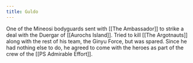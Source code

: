 ```yaml
---
title: Guldo
---
```

One of the Mineosi bodyguards sent with [[The Ambassador]] to strike a deal with the Duergar of [[Aurochs Island]]. Tried to kill [[The Argotnauts]] along with the rest of his team, the Ginyu Force, but was spared. Since he had nothing else to do, he agreed to come with the heroes as part of the crew of the [[PS Admirable Effort]].